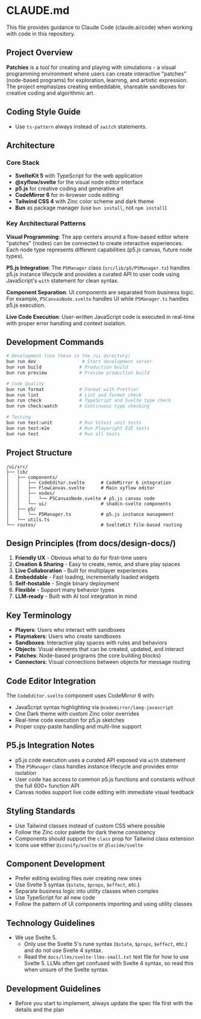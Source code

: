 # CLAUDE.md

This file provides guidance to Claude Code (claude.ai/code) when working with code in this repository.

## Project Overview

**Patchies** is a tool for creating and playing with simulations - a visual programming environment where users can create interactive "patches" (node-based programs) for exploration, learning, and artistic expression. The project emphasizes creating embeddable, shareable sandboxes for creative coding and algorithmic art.

## Coding Style Guide

- Use `ts-pattern` always instead of `switch` statements.

## Architecture

### Core Stack

- **SvelteKit 5** with TypeScript for the web application
- **@xyflow/svelte** for the visual node editor interface
- **p5.js** for creative coding and generative art
- **CodeMirror 6** for in-browser code editing
- **Tailwind CSS 4** with Zinc color scheme and dark theme
- **Bun** as package manager (use `bun install`, not `npm install`)

### Key Architectural Patterns

**Visual Programming**: The app centers around a flow-based editor where "patches" (nodes) can be connected to create interactive experiences. Each node type represents different capabilities (p5.js canvas, future node types).

**P5.js Integration**: The `P5Manager` class (`src/lib/p5/P5Manager.ts`) handles p5.js instance lifecycle and provides a curated API to user code using JavaScript's `with` statement for clean syntax.

**Component Separation**: UI components are separated from business logic. For example, `P5CanvasNode.svelte` handles UI while `P5Manager.ts` handles p5.js execution.

**Live Code Execution**: User-written JavaScript code is executed in real-time with proper error handling and context isolation.

## Development Commands

```bash
# Development (use these in the /ui directory)
bun run dev                 # Start development server
bun run build              # Production build
bun run preview            # Preview production build

# Code Quality
bun run format             # Format with Prettier
bun run lint               # Lint and format check
bun run check              # TypeScript and Svelte type check
bun run check:watch        # Continuous type checking

# Testing
bun run test:unit          # Run Vitest unit tests
bun run test:e2e           # Run Playwright E2E tests
bun run test               # Run all tests
```

## Project Structure

```
/ui/src/
├── lib/
│   ├── components/
│   │   ├── CodeEditor.svelte      # CodeMirror 6 integration
│   │   ├── FlowCanvas.svelte      # Main xyflow editor
│   │   ├── nodes/
│   │   │   └── P5CanvasNode.svelte # p5.js canvas node
│   │   └── ui/                    # shadcn-svelte components
│   ├── p5/
│   │   └── P5Manager.ts           # p5.js instance management
│   └── utils.ts
└── routes/                        # SvelteKit file-based routing
```

## Design Principles (from docs/design-docs/)

1. **Friendly UX** - Obvious what to do for first-time users
2. **Creation & Sharing** - Easy to create, remix, and share play spaces
3. **Live Collaboration** - Built for multiplayer experiences
4. **Embeddable** - Fast loading, incrementally loaded widgets
5. **Self-hostable** - Single binary deployment
6. **Flexible** - Support many behavior types
7. **LLM-ready** - Built with AI tool integration in mind

## Key Terminology

- **Players**: Users who interact with sandboxes
- **Playmakers**: Users who create sandboxes
- **Sandboxes**: Interactive play spaces with rules and behaviors
- **Objects**: Visual elements that can be created, updated, and interact
- **Patches**: Node-based programs (the core building blocks)
- **Connectors**: Visual connections between objects for message routing

## Code Editor Integration

The `CodeEditor.svelte` component uses CodeMirror 6 with:

- JavaScript syntax highlighting via `@codemirror/lang-javascript`
- One Dark theme with custom Zinc color overrides
- Real-time code execution for p5.js sketches
- Proper copy-paste handling and multi-line support

## P5.js Integration Notes

- p5.js code execution uses a curated API exposed via `with` statement
- The `P5Manager` class handles instance lifecycle and provides error isolation
- User code has access to common p5.js functions and constants without the full 600+ function API
- Canvas nodes support live code editing with immediate visual feedback

## Styling Standards

- Use Tailwind classes instead of custom CSS where possible
- Follow the Zinc color palette for dark theme consistency
- Components should support the `class` prop for Tailwind class extension
- Icons use either `@iconify/svelte` or `@lucide/svelte`

## Component Development

- Prefer editing existing files over creating new ones
- Use Svelte 5 syntax (`$state`, `$props`, `$effect`, etc.)
- Separate business logic into utility classes when complex
- Use TypeScript for all new code
- Follow the pattern of UI components importing and using utility classes

## Technology Guidelines

- We use Svelte 5.
  - Only use the Svelte 5's rune syntax (`$state`, `$props`, `$effect`, etc.) and do not use Svelte 4 syntax.
  - Read the `docs/llms/svelte-llms-small.txt` text file for how to use Svelte 5. LLMs often get confused with Svelte 4 syntax, so read this when unsure of the Svelte syntax.

## Development Guidelines

- Before you start to implement, always update the spec file first with the details and the plan
